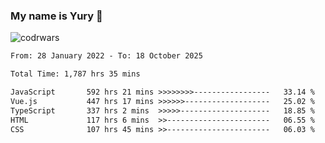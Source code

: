 ### My name is Yury 👋 
![codrwars](https://www.codewars.com/users/litury/badges/micro) 


<!--START_SECTION:waka-->

```txt
From: 28 January 2022 - To: 18 October 2025

Total Time: 1,787 hrs 35 mins

JavaScript       592 hrs 21 mins >>>>>>>>-----------------   33.14 %
Vue.js           447 hrs 17 mins >>>>>>-------------------   25.02 %
TypeScript       337 hrs 2 mins  >>>>>--------------------   18.85 %
HTML             117 hrs 6 mins  >>-----------------------   06.55 %
CSS              107 hrs 45 mins >>-----------------------   06.03 %
```

<!--END_SECTION:waka-->

